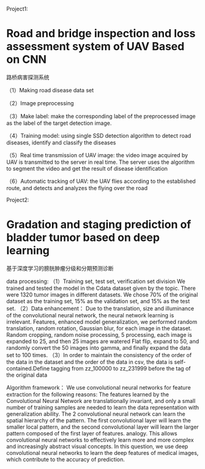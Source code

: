 Project1:
# Road and bridge inspection and loss assessment system of UAV Based on CNN

路桥病害探测系统 

（1）Making road disease data set 

（2）Image preprocessing

（3）Make label: make the corresponding label of the preprocessed image as the label of the target detection image.

（4）Training model: using single SSD detection algorithm to detect road diseases, identify and classify the diseases

（5）Real time transmission of UAV image: the video image acquired by UAV is transmitted to the server in real time. The server uses the algorithm to segment the video and get the result of disease identification

（6）Automatic tracking of UAV: the UAV flies according to the established route, and detects and analyzes the flying over the road

Project2:
# Gradation and staging prediction of bladder tumor based on deep learning

基于深度学习的膀胱肿瘤分级和分期预测诊断
 
data processing:
（1）Training set, test set, verification set division
      We trained and tested the model in the Cdata dataset given by the topic. There were 1320 tumor images in different datasets. We chose 70% of the original dataset as the training set, 15% as the validation set, and 15% as the test set. 
（2）Data enhancement：
      Due to the translation, size and illuminance of the convolutional neural network, the neural network learning is irrelevant.
Features, enhanced model generalization, we performed random translation, random rotation, Gaussian blur, for each image in the dataset.
Random cropping, random noise processing, 5 processing, each image is expanded to 25, and then 25 images are watered
Flat flip, expand to 50, and randomly convert the 50 images into gamma, and finally expand the data set to 100 times.
（3）In order to maintain the consistency of the order of the data in the dataset and the order of the data in csv, the data is self-contained.Define tagging from zz_100000 to zz_231999 before the tag of the original data

Algorithm framework：
    We use convolutional neural networks for feature extraction for the following reasons:
The features learned by the Convolutional Neural Network are translationally invariant, and only a small number of training samples are needed to learn the data representation with generalization ability.
The 2 convolutional neural network can learn the spatial hierarchy of the pattern. The first convolutional layer will learn the smaller local pattern, and the second convolutional layer will learn the larger pattern composed of the first layer of features. analogy. This allows convolutional neural networks to effectively learn more and more complex and increasingly abstract visual concepts. In this question, we use deep convolutional neural networks to learn the deep features of medical images, which contribute to the accuracy of prediction.

